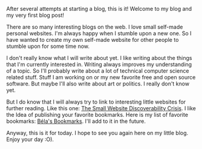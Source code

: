 After several attempts at starting a blog, this is it! Welcome to my
blog and my very first blog post!

There are so many interesting blogs on the web. I love small self-made
personal websites. I'm always happy when I stumble upon a new one. So I
have wanted to create my own self-made website for other people to
stumble upon for some time now. 

I don't really know what I will write about yet. I like writing about
the things that I'm currently interested in. Writing always improves
my understanding of a topic. So I'll probably write about a lot of
technical computer science related stuff. Stuff I am working on or my 
new favorite free and open source software. But maybe I'll also write
about art or politics. I really don't know yet.

But I do know that I will always try to link to interesting little
websites for further reading. Like this one: 
[The Small Website Discoverability Crisis](https://www.marginalia.nu/log/19-website-discoverability-crisis/).
I like the Idea of publishing your favorite bookmarks. Here is my list
of favorite bookmarks:
[Béla's Bookmarks](/bookmarks.html).
I'll add to it in the future.

Anyway, this is it for today. I hope to see you again here on my little
blog. Enjoy your day :O).

